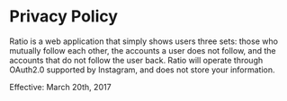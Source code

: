 # Privacy Policy

Ratio is a web application that simply shows users three sets: those who mutually follow each other, the accounts a user does not follow, and the accounts that do not follow the user back.
Ratio will operate through OAuth2.0 supported by Instagram, and does not store your information.

Effective: March 20th, 2017
